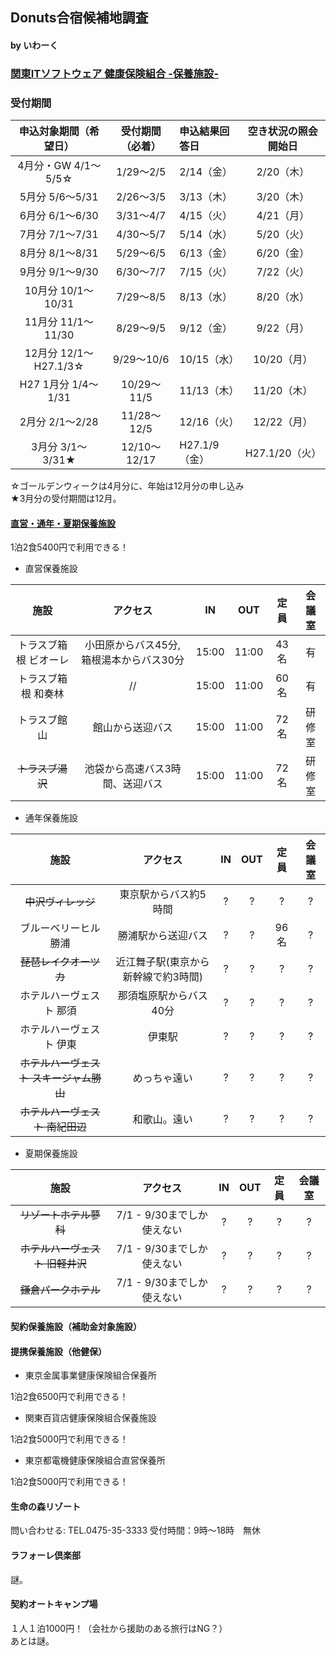 ## Donuts合宿候補地調査
#### by いわーく

### [関東ITソフトウェア 健康保険組合 -保養施設-](http://www.its-kenpo.or.jp/shisetsu/hoyou/index.html)

### 受付期間

|申込対象期間（希望日）   |受付期間（必着）|申込結果回答日|空き状況の照会開始日|
|:-------------------:|:--------:|:--------|:-------:|
|4月分・GW 4/1～5/5☆   |1/29～2/5 | 2/14（金）|2/20（木）|
|5月分	5/6～5/31      |2/26～3/5 | 3/13（木）|3/20（木）|
|6月分	6/1～6/30      |3/31～4/7 | 4/15（火）|4/21（月）|
|7月分	7/1～7/31      |4/30～5/7 | 5/14（水）|5/20（火）|
|8月分	8/1～8/31      |5/29～6/5 | 6/13（金）|6/20（金）|
|9月分	9/1～9/30      |6/30～7/7 | 7/15（火）|7/22（火）|
|10月分	10/1～10/31    |7/29～8/5 | 8/13（水）|8/20（水）|
|11月分	11/1～11/30    |8/29～9/5 | 9/12（金）|9/22（月）|
|12月分	12/1～H27.1/3☆|9/29～10/6	|10/15（水）|10/20（月）|
|H27 1月分	1/4～1/31  |10/29～11/5|11/13（木）|11/20（木）|
|2月分	2/1～2/28	    |11/28～12/5|12/16（火）|12/22（月）|
|3月分	3/1～3/31★	   |12/10～12/17|H27.1/9（金）|H27.1/20（火）|
☆ゴールデンウィークは4月分に、年始は12月分の申し込み  
★3月分の受付期間は12月。

#### [直営・通年・夏期保養施設](http://www.its-kenpo.or.jp/shisetsu/hoyou/chokuei/index.html)

1泊2食5400円で利用できる！

* 直営保養施設

|施設|アクセス|IN|OUT|定員|会議室|
|:----------------:|:---:|:---:|:---:|:---:|:---:|
|トラスブ箱根 ビオーレ |小田原からバス45分, 箱根湯本からバス30分|15:00|11:00|43名|有|
|トラスブ箱根 和奏林  |//|15:00|11:00|60名|有|
|トラスブ館山        |館山から送迎バス|15:00|11:00|72名|研修室|
|~~トラスブ湯沢~~    |池袋から高速バス3時間、送迎バス|15:00|11:00|72名|研修室|

* 通年保養施設

|施設|アクセス|IN|OUT|定員|会議室|
|:---------------------------:|:---:|:---:|:---:|:---:|:---:|
|~~中沢ヴィレッジ~~             |東京駅からバス約5時間|?|?|?|?|
|ブルーベリーヒル勝浦            |勝浦駅から送迎バス|?|?|96名|?|
|~~琵琶レイクオーツカ~~          |近江舞子駅(東京から新幹線で約3時間)|?|?|?|?
|ホテルハーヴェスト 那須          |那須塩原駅からバス40分|?|?|?|?|
|ホテルハーヴェスト 伊東          |伊東駅|?|?|?|?|
|~~ホテルハーヴェスト スキージャム勝山~~ |めっちゃ遠い|?|?|?|?
|~~ホテルハーヴェスト 南紀田辺~~       |和歌山。遠い|?|?|?|?

* 夏期保養施設

|施設|アクセス|IN|OUT|定員|会議室|
|:-------------------------:|:---:|:---:|:---:|:---:|:---:|
|~~リゾートホテル蓼科~~        |7/1 - 9/30までしか使えない|?|?|?|?|
|~~ホテルハーヴェスト 旧軽井沢~~ |7/1 - 9/30までしか使えない|?|?|?|?|
|~~鎌倉パークホテル~~          |7/1 - 9/30までしか使えない|?|?|?|?|

#### 契約保養施設（補助金対象施設）

#### 提携保養施設（他健保）

* 東京金属事業健康保険組合保養所

1泊2食6500円で利用できる！

* 関東百貨店健康保険組合保養施設

1泊2食5000円で利用できる！

* 東京都電機健康保険組合直営保養所

1泊2食5000円で利用できる！

#### 生命の森リゾート

問い合わせる: TEL.0475-35-3333	受付時間：9時～18時　無休

#### ラフォーレ倶楽部

謎。

#### 契約オートキャンプ場

１人１泊1000円！（会社から援助のある旅行はNG？）  
あとは謎。
